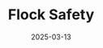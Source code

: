 ---  
layout: startup_page  
title: "Flock Safety"  
id: "flocksafety.com"  
permalink: "/flocksafetyflocksafety.com03132025/"  
website: "https://www.flocksafety.com/"  
funding_round: "Growth Round"  
funding_amount: "$275M"  
investors: "Bedrock Capital, Andreessen Horowitz, Greenoaks, Meritech Capital, Matrix Partners, Y Combinator"  
about: "Flock Safety develops computer vision-enabled video surveillance technology utilizing automatic license plate recognition and gunshot detection. Its products are used by law enforcement, businesses, and property management companies, focusing on enhancing public safety and security. The company has also expanded into drone technology through recent acquisitions."  
markets: "Public Safety, Surveillance, Computer Vision, AI"  
hq: "Atlanta, Georgia, United States"  
founded_year: "2017"  
linkedin: "https://www.linkedin.com/company/flock-safety"  
twitter: "https://twitter.com/flock_safety"  
instagram: ""  
facebook: "https://www.facebook.com/flocksafety"  
crunchbase: ""  
pitchbook: "https://pitchbook.com/profiles/company/185188-06"  

date_display: "13-Mar-2025"  
date: "2025-03-13"

# SEO Optimization  
meta_title: "Flock Safety - Growth Round Funding ($275M)"  
meta_description: "Flock Safety, Flock Safety develops computer vision-enabled video surveillance technology utilizing automatic license plate recognition and gunshot detection. Its p..."  
meta_keywords: "Flock Safety, Public Safety, Surveillance, Computer Vision, AI, Growth Round funding"  
canonical_url: "https://startup.projectstartups.com/flocksafetyflocksafety.com03132025/"  
---